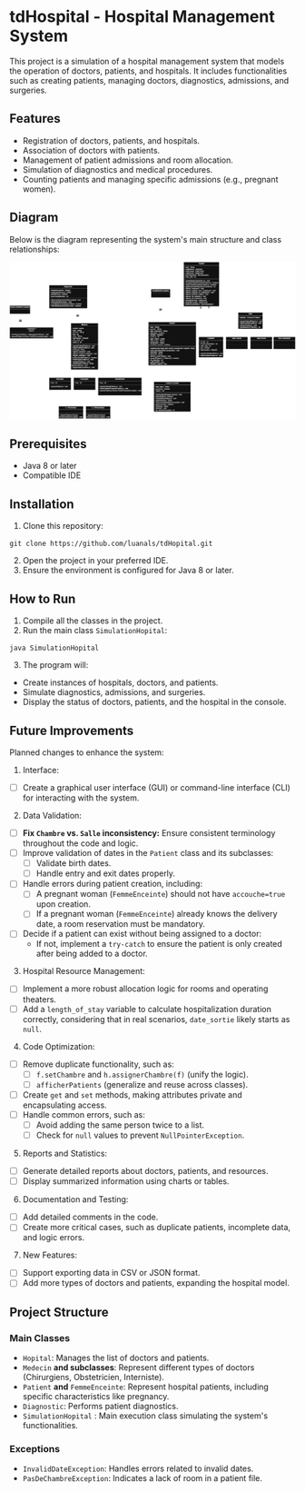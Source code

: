 # tdHospital - Hospital Management System

This project is a simulation of a hospital management system that models the operation of doctors, patients, and hospitals. It includes functionalities such as creating patients, managing doctors, diagnostics, admissions, and surgeries.

## Features
- Registration of doctors, patients, and hospitals.
- Association of doctors with patients.
- Management of patient admissions and room allocation.
- Simulation of diagnostics and medical procedures.
- Counting patients and managing specific admissions (e.g., pregnant women).

## Diagram
Below is the diagram representing the system's main structure and class relationships:

![Classes diagram of the code](DiagramHopital.drawio.png)

## Prerequisites
 - Java 8 or later
 - Compatible IDE

## Installation
1. Clone this repository:
```
git clone https://github.com/luanals/tdHopital.git
```
2. Open the project in your preferred IDE.
3. Ensure the environment is configured for Java 8 or later.

## How to Run
1. Compile all the classes in the project.
2. Run the main class `SimulationHopital`:
```
java SimulationHopital
```
3. The program will:
 - Create instances of hospitals, doctors, and patients.
 - Simulate diagnostics, admissions, and surgeries.
 - Display the status of doctors, patients, and the hospital in the console.

## Future Improvements
Planned changes to enhance the system:

1. Interface:
 - [ ] Create a graphical user interface (GUI) or command-line interface (CLI) for interacting with the system.

2. Data Validation:
 - [ ] **Fix `Chambre` vs. `Salle` inconsistency:** Ensure consistent terminology throughout the code and logic.
 - [ ] Improve validation of dates in the `Patient` class and its subclasses:
   - [ ] Validate birth dates.
   - [ ] Handle entry and exit dates properly.
 - [ ] Handle errors during patient creation, including:
   - [ ] A pregnant woman (`FemmeEnceinte`) should not have `accouche=true` upon creation.
   - [ ] If a pregnant woman (`FemmeEnceinte`) already knows the delivery date, a room reservation must be mandatory.
 - [ ] Decide if a patient can exist without being assigned to a doctor:
   - If not, implement a `try-catch` to ensure the patient is only created after being added to a doctor.
    
3. Hospital Resource Management:
- [ ] Implement a more robust allocation logic for rooms and operating theaters.
- [ ] Add a `length_of_stay` variable to calculate hospitalization duration correctly, considering that in real scenarios, `date_sortie` likely starts as `null`.
  
4. Code Optimization:
 - [ ] Remove duplicate functionality, such as:
   - [ ] `f.setChambre` and `h.assignerChambre(f)` (unify the logic).
   - [ ] `afficherPatients` (generalize and reuse across classes).
 - [ ] Create `get` and `set` methods, making attributes private and encapsulating access.
 - [ ] Handle common errors, such as:
   - [ ] Avoid adding the same person twice to a list.
   - [ ] Check for `null` values to prevent `NullPointerException`.
    
5. Reports and Statistics:
 - [ ] Generate detailed reports about doctors, patients, and resources.
 - [ ] Display summarized information using charts or tables.

6. Documentation and Testing:
 - [ ] Add detailed comments in the code.
 - [ ] Create more critical cases, such as duplicate patients, incomplete data, and logic errors.

7. New Features:
 - [ ] Support exporting data in CSV or JSON format.
 - [ ] Add more types of doctors and patients, expanding the hospital model.

## Project Structure
### Main Classes
 - `Hopital`: Manages the list of doctors and patients.
 - `Medecin` **and subclasses**: Represent different types of doctors (Chirurgiens, Obstetricien, Interniste).
 - `Patient` **and** `FemmeEnceinte`: Represent hospital patients, including specific characteristics like pregnancy.
 - `Diagnostic`: Performs patient diagnostics.
 - `SimulationHopital` : Main execution class simulating the system's functionalities.
### Exceptions
 - `InvalidDateException`: Handles errors related to invalid dates.
 - `PasDeChambreException`: Indicates a lack of room in a patient file.
